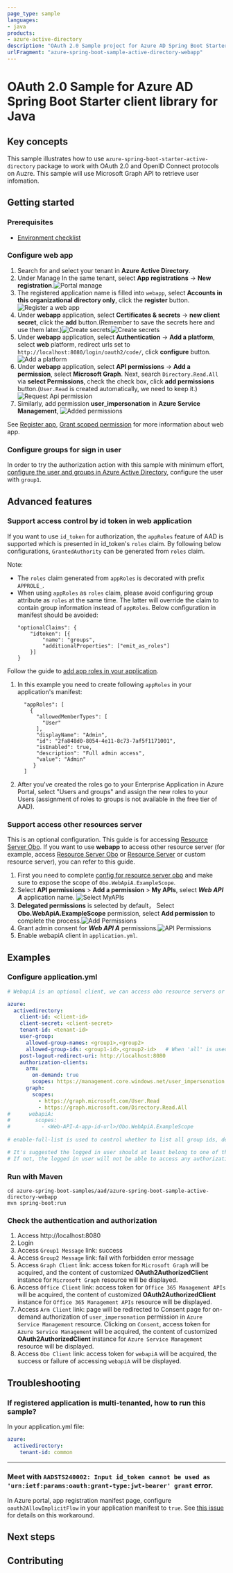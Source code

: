 ```yaml
---
page_type: sample
languages:
- java
products:
- azure-active-directory
description: "OAuth 2.0 Sample project for Azure AD Spring Boot Starter client library"
urlFragment: "azure-spring-boot-sample-active-directory-webapp"
---
```


# OAuth 2.0 Sample for Azure AD Spring Boot Starter client library for Java

## Key concepts
This sample illustrates how to use `azure-spring-boot-starter-active-directory` package to work with OAuth 2.0 and OpenID Connect protocols on Auzre. This sample will use Microsoft Graph API to retrieve user infomation.

## Getting started
### Prerequisites
- [Environment checklist][environment_checklist]

### Configure web app
1. Search for and select your tenant in **Azure Active Directory**.
1. Under Manage In the same tenant, select **App registrations** -> **New registration**.![Portal manage](docs/image-portal-manage.png "Portal manage")
1. The registered application name is filled into `webapp`, select **Accounts in this organizational directory only**, click the **register** button.![Register a web app](docs/image-register-a-web-app.png "Register a web app")
1. Under **webapp** application, select **Certificates & secrets** -> **new client secret**, click the **add** button.(Remember to save the secrets here and use them later.)![Create secrets](docs/image-create-app-secrets.png "Create secrets")![Create secrets](docs/image-secret-value.png "Create Secrets")
1. Under **webapp** application, select **Authentication** -> **Add a platform**, select **web** platform, redirect urls set to `http://localhost:8080/login/oauth2/code/`, click **configure** button.![Add a platform](docs/image-add-a-platform.png "Add a platform")
1. Under **webapp** application, select **API permissions** -> **Add a permission**, select **Microsoft Graph**. Next, search `Directory.Read.All` via **select Permissions**, check the check box, click **add permissions** button.(`User.Read` is created automatically, we need to keep it.)![Request Api permission](docs/image-request-api-permissions.png "Request Api permission")
1. Similarly, add permission **user_impersonation** in **Azure Service Management**,
   ![Added permissions](docs/image-permissions.png "Added permissions")

See [Register app], [Grant scoped permission] for more information about web app.

### Configure groups for sign in user
In order to try the authorization action with this sample with minimum effort, [configure the user and groups in Azure Active Directory], configure the user with `group1`.

## Advanced features

### Support access control by id token in web application 
If you want to use `id_token` for authorization, the `appRoles` feature of AAD is supported which is presented in id_token's `roles` claim. By following below configurations, `GrantedAuthority` can be generated from `roles` claim. 

Note:
 - The `roles` claim generated from `appRoles` is decorated with prefix `APPROLE_`.
 - When using `appRoles` as `roles` claim, please avoid configuring group attribute as `roles` at the same time. The latter will override the claim to contain group information instead of `appRoles`. Below configuration in manifest should be avoided:
    ```
    "optionalClaims": {
        "idtoken": [{
            "name": "groups",
            "additionalProperties": ["emit_as_roles"]
        }]
    }
    ```

Follow the guide to 
[add app roles in your application](https://docs.microsoft.com/azure/active-directory/develop/howto-add-app-roles-in-azure-ad-apps).
1. In this example you need to create following `appRoles` in your application's manifest:
    ```
      "appRoles": [
        {
          "allowedMemberTypes": [
            "User"
          ],
          "displayName": "Admin",
          "id": "2fa848d0-8054-4e11-8c73-7af5f1171001",
          "isEnabled": true,
          "description": "Full admin access",
          "value": "Admin"
         }
      ]
    ```
1. After you've created the roles go to your Enterprise Application in Azure Portal, select "Users and groups" and assign the new roles to your Users (assignment of roles to groups is not available in the free tier of AAD).

### Support access other resources server
This is an optional configuration. This guide is for accessing [Resource Server Obo].
If you want to use **webapp** to access other resource server (for example, access [Resource Server Obo] or [Resource Server] or custom resource server), you can refer to this guide.

1. First you need to complete [config for resource server obo] and make sure to expose the scope of `Obo.WebApiA.ExampleScope`.
1. Select **API permissions** > **Add a permission** > **My APIs**, select ***Web API A*** application name. ![Select MyAPIs](docs/image-select-myapis.png)
1. **Delegated permissions** is selected by default， Select **Obo.WebApiA.ExampleScope** permission, select **Add permission** to complete the process.![Add Permissions](docs/image-add-permissions.png)
1. Grant admin consent for ***Web API A*** permissions.![API Permissions](docs/image-add-grant-admin-consent.png)
1. Enable webapiA client in `application.yml`.

## Examples
### Configure application.yml
```yaml
# WebapiA is an optional client, we can access obo resource servers or the other custom server.

azure:
  activedirectory:
    client-id: <client-id>
    client-secret: <client-secret>
    tenant-id: <tenant-id>
    user-group:
      allowed-group-names: <group1>,<group2>
      allowed-group-ids: <group1-id>,<group2-id>   # When 'all' is used, all group id can be obtained.
    post-logout-redirect-uri: http://localhost:8080
    authorization-clients:
      arm:
        on-demand: true
        scopes: https://management.core.windows.net/user_impersonation
      graph:
        scopes:
          - https://graph.microsoft.com/User.Read
          - https://graph.microsoft.com/Directory.Read.All
#      webapiA:
#        scopes:
#          - <Web-API-A-app-id-url>/Obo.WebApiA.ExampleScope
      
# enable-full-list is used to control whether to list all group ids, default is false

# It's suggested the logged in user should at least belong to one of the above groups
# If not, the logged in user will not be able to access any authorization controller rest APIs
```

### Run with Maven
```shell
cd azure-spring-boot-samples/aad/azure-spring-boot-sample-active-directory-webapp
mvn spring-boot:run
```

### Check the authentication and authorization
1. Access http://localhost:8080
2. Login
3. Access `Group1 Message` link: success
4. Access `Group2 Message` link: fail with forbidden error message
5. Access `Graph Client` link: access token for `Microsoft Graph` will be acquired, and the content of customized **OAuth2AuthorizedClient** instance for `Microsoft Graph` resource will be displayed.
6. Access `Office Client` link: access token for `Office 365 Management APIs` will be acquired, the content of customized **OAuth2AuthorizedClient** instance for `Office 365 Management APIs` resource will be displayed.
7. Access `Arm Client` link: page will be redirected to Consent page for on-demand authorization of `user_impersonation` permission in `Azure Service Management` resource. Clicking on `Consent`, access token for `Azure Service Management` will be acquired, the content of customized **OAuth2AuthorizedClient** instance for `Azure Service Management` resource will be displayed.
8. Access `Obo Client` link: access token for `webapiA` will be acquired, the success or failure of accessing `webapiA` will be displayed.

## Troubleshooting
### If registered application is multi-tenanted, how to run this sample?
In your application.yml file:
```yaml
azure:
  activedirectory:
    tenant-id: common
```
---
### Meet with `AADSTS240002: Input id_token cannot be used as 'urn:ietf:params:oauth:grant-type:jwt-bearer' grant` error.
In Azure portal, app registration manifest page, configure `oauth2AllowImplicitFlow` in your application manifest to `true`. See [this issue] for details on this workaround.

## Next steps
## Contributing

<!-- LINKS -->
[environment_checklist]: https://github.com/Azure-Samples/azure-spring-boot-samples/blob/main/ENVIRONMENT_CHECKLIST.md#ready-to-run-checklist
[Register app]: https://docs.microsoft.com/azure/active-directory/develop/quickstart-register-app
[Grant scoped permission]: https://docs.microsoft.com/azure/active-directory/develop/quickstart-configure-app-access-web-apis
[configure the user and groups in Azure Active Directory]: https://docs.microsoft.com/azure/active-directory/active-directory-groups-create-azure-portal
[this issue]: https://github.com/MicrosoftDocs/azure-docs/issues/8121#issuecomment-387090099
[Resource Server]: https://github.com/Azure-Samples/azure-spring-boot-samples/blob/main/aad/azure-spring-boot-sample-active-directory-resource-server
[Resource Server Obo]: https://github.com/Azure-Samples/azure-spring-boot-samples/blob/main/aad/azure-spring-boot-sample-active-directory-resource-server-obo
[config for resource server obo]: https://github.com/Azure-Samples/azure-spring-boot-samples/blob/main/aad/azure-spring-boot-sample-active-directory-resource-server-obo#configure-your-middle-tier-web-api-a
